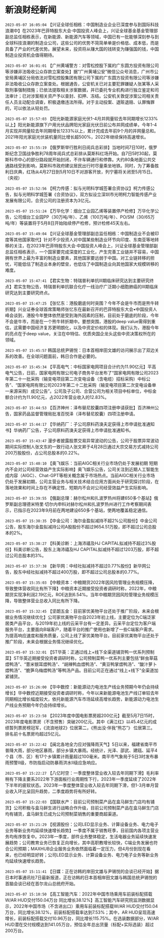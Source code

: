 # 新浪财经新闻
`2023-05-07 16:05:04` 【兴证全球任相栋：中国制造业企业已深度参与到国际科技浪潮中】在2023年巴菲特股东大会·中国投资人峰会上，兴证全球基金基金管理部副总监任相栋表示，在新能源、新能源汽车等领域，中国已有一批能够深刻参与到全球科技浪潮的制造业公司，这些公司的优势不简简单单是价格低、成本低，而是具备了产业的代差优势。展望未来，投资将从赚大国的钱转变为赚强国的钱，中国制造业投资机会值得期待。

`2023-05-07 16:01:01` 【广州黄埔警方：对雪松控股下属的广东圆方投资有限公司等涉嫌非法吸收公众存款立案查处】据“广州黄埔公安”微信公众号消息，广州市公安局黄埔区分局依法对雪松控股集团有限公司下属的广东圆方投资有限公司等涉嫌非法吸收公众存款立案查处。根据通告，公安机关已对主要犯罪嫌疑人张某等人采取刑事强制措施；已依法提取相关涉案数据，并已委托专业机构进行独立鉴定和司法审计；已对涉案相关资产予以查封、扣押、冻结。公安机关敦促涉案公司相关责任人员主动配合调查，积极退缴违法所得。对于主动投案、退赃退赔、认罪悔罪的，可以依法从轻处罚。

`2023-05-07 15:57:03` 【阳光新能源家庭光伏1-4月并网量较去年同期增长1233%以上】阳光新能源旗下户用光伏品牌阳光家庭光伏日前公布并网成绩单，今年1-4月实现并网量较去年同期增长1233%以上，累计完成去年前9个月的并网量总和。2021年阳光家庭光伏装机量同比增长超500%，2022年继续保持高速增长。

`2023-05-07 15:55:19` 【俄罗斯举行胜利日阅兵总彩排】当地时间7日10时，俄罗斯纪念卫国战争胜利78周年阅兵式总彩排从莫斯科红场开始。自7日5时30起，莫斯科市中心的部分路段就开始封闭，不许车辆通行和停靠。大约80条地面公共交通路线受到影响，莫斯科市政府建议居民出行时尽量乘坐地铁。同时，为了筹备胜利日庆典，红场从4月27日到5月10日不对游客开放，列宁墓将关闭至5月15日。（央视）

`2023-05-07 15:52:56` 【柯力传感：拟与光明科学城签署合资协议】柯力传感公告，拟与光明科学城签署《合资协议》，双方拟设立深圳市光明柯力智能传感产业发展有限公司，合资公司的注册资本为3亿元。

`2023-05-07 15:51:24` 【万华化学：烟台工业园乙烯等装置停产检修】万华化学公告，公司烟台工业园PP（30万吨/年）、乙烯（100万吨/年）、PO/SM（30/65万吨/年）等装置将于5月8日开始陆续停产检修，预计检修45天左右。

`2023-05-07 15:49:04` 【兴证全球基金管理部副总监任相栋：中国制造业不会被印度等其他国家取代】针对不少投资人对中国某些制造业环节向印度、东南亚等地转移的关注，在2023年巴菲特股东大会·中国投资人峰会上，兴证全球基金管理部副总监任相栋表示，一个国家要完成深度的工业化，产生完善工业链并不容易，中国拥有世界上最为丰富的制造业要素，其他国家要远弱于中国。对工业链转移的担忧，可能低估了制造业本身的壁垒，也低估了中国制造业向其他国家大规模转移的难度。

`2023-05-07 15:47:41` 【君实生物：特瑞普利单抗III期临床研究达到主要研究终点】君实生物公告，特瑞普利单抗联合化疗一线治疗广泛期小细胞肺癌的III期临床研究达到主要研究终点。

`2023-05-07 15:47:25` 【张忆东：港股磨底何时突围？今年不会是牛市而是熊牛转折期】兴业证券全球首席策略师张忆东在最新召开的巴菲特股东大会•中国投资人峰会谈到，港股今年整体依然是受到海外因素的压制，目前处于磨底的阶段，今年不会是牛市，而是在一个熊牛转折期中。要想突围，港股的deep value需得到重估，这需要中国经济复苏更明朗化，以及中资定价权的体现。我们认为，港股今年的亮点在于deep value，关注在中特估、优质央国企龙头这些中资决策权所在的领域。

`2023-05-07 15:45:57` 韩国总统尹锡悦：日本首相岸田文雄的访问展示出了双边关系的改善。在全球问题面前，韩日合作是必要的。

`2023-05-07 15:45:34` 【平高电气：中标国家电网项目合计约为11.90亿元】平高电气公告，日前，国家电网有限公司电子商务平台发布了“国家电网有限公司2023年第二十一批采购（输变电项目第二次变电设备（含电缆）招标采购）中标公告”、“国家电网有限公司2023年第二十二批采购（输变电项目第二次变电设备单一来源采购）成交公告”。公司及子公司、合营公司为相关项目中标单位，中标金额合计约为11.90亿元，占2022年营业收入的12.83%。

`2023-05-07 15:44:53` 【百济神州：泽布替尼胶囊四项注册申请获批】百济神州公告，国家药品监督管理局批准百悦泽（泽布替尼胶囊）四项注册申请。

`2023-05-07 15:44:17` 【华纳药厂：子公司原料药溴夫定获得上市申请批准通知书】华纳药厂公告，子公司原料药溴夫定获得上市申请批准通知书。

`2023-05-07 15:43:47` 漫步者披露股票交易异常波动的公告，公司于股票异常波动期间实际控制人张文东的一致行动人张文昇于4月28日通过大宗交易方式减持公司200万股股份，占公司总股本的0.22%。

`2023-05-07 15:40:10` 【奥飞娱乐：当前AIGC相关行业市场仍处于发展初期 短期内不会对公司经营效益产生实际影响】奥飞娱乐公告，公司关注到近期人工智能生成内容（AIGC）、Chat-GPT等相关概念属于市场热点。当前AIGC相关行业市场仍处于发展初期，公司主营业务与相关技术结合应用方面尚处于研究探讨阶段，在落地效果和时间上存在不确定性，短期内不会对公司经营效益产生实际影响。

`2023-05-07 15:39:55` 【俄副总理：赫尔松州和扎波罗热州将建650多个基站】俄罗斯副总理德米特里·切尔内申科对赫尔松州和扎波罗热州进行工作考察期间表示，已指示在2023年9月前在两地建设650多个基站，使两地覆盖稳定通信。

`2023-05-07 15:38:35` 【中金公司：海尔金盈拟减持不超2%公司股份】中金公司公告，股东海尔金盈拟减持公司A股股份不超过9654.51万股，即不超过公司总股本的2%。

`2023-05-07 15:38:27` 【科美诊断：上海沛禧及HJ CAPITAL拟减持不超过3%股份】科美诊断公告，股东上海沛禧及HJ CAPITAL拟减持不超过1203万股，即不超过公司总股本的3%。

`2023-05-07 15:37:38` 【新华网：中经社拟减持不超过0.77%股份】新华网公告，股东中经社拟减持不超过400万股，即不超过公司总股本的0.77%。

`2023-05-07 15:35:03` 【中粮资本：中粮期货2022年因风险管理业务规模压降，导致整体营收同比有所下降】中粮资本近期接受投资者调研时称，2022年，中粮期货实现净利润2.19亿元，ROE达到6.54%。当年中粮期货因风险管理业务规模压降，导致整体营业总收入同比有所下降。

`2023-05-07 15:32:45` 【坚朗五金：目前家优美物平台还处于推广阶段，未来会根据业务情况继续优化】公司家优美物平台自2023年初上线，主要定位为C端泛家居类产品平台，与2019年初上线的云采平台有一定差异。云采平台定位为客户端服务平台，主要面向B端客户，随着平台的推广使用也新增了一些C端客户需求。为提高响应速度和服务质量，公司上线了家优美物平台。目前家优美物平台还处于推广阶段，未来会根据业务情况继续优化。

`2023-05-07 15:32:01` 【ST华英：正通过线上+线下全渠道铺货鸭一优系列预制菜】ST华英近期接受投资者调研时称，公司预制菜鸭一优系列主要包括“鲜虫草菇煨鸭汤”、“薏米银耳煨鸭汤”、“胡辣鸭血煨鸭汤”、“黄豆鸭掌煨鸭汤”、“酸汁萝卜煨鸭汤”、“脆笋乌梅煨鸭汤”等鸭汤产品。目前公司正在通过“线上+线下”全渠道加紧铺货。

`2023-05-07 15:26:00` 【华中数控：新能源动力电池生产线业务预期今年仍会持续增长】华中数控近期接受投资者调研时称，今年以来新能源电池生产线订单较去年同期相比增长幅度较大，依托新能源汽车市场延续高增长趋势，新能源动力电池生产线业务预期今年仍会持续增长。

`2023-05-07 15:23:58` 【2023年度中国电影票房超200亿元】截至5月7日15时，2023年度电影票房（不含预售）突破200亿元。其中《满江红》以45.4亿元的成绩暂列票房榜冠军，《流浪地球2》位居第二，《熊出没·伴我“熊芯”》 位居第三。排名前十名票房均超过5亿元。

`2023-05-07 15:22:42` 【闽北各地全力应对强降雨天气】5日以来，福建省南平市普降大雨，部分地区暴雨，部分乡镇大暴雨。经统计，光泽、邵武、建瓯、延平4个县（市、区）有17个乡镇累计雨量超过100毫米。南平市气象局于5日3时发布暴雨预警Ⅱ级，市防指启动防暴雨洪水Ⅱ级应急响应。

`2023-05-07 15:22:27` 【八亿时空：一季度整体营业收入较去年同期下滑】毛利率稍有下降主要系2022年下游面板行业周期性下行，2023年一季度延续了2022年下半年的疲软状态。2023年一季度整体营业收入较去年同期下滑，但1-3月单月营业收入环比呈回升趋势，二季度趋势将有所好转。

`2023-05-07 15:22:03` 【国联水产：目前公司预制菜产品在盒马鲜生门店均有铺货】公司积极与盒马鲜生进行战略合作升级，目前公司预制菜产品在盒马鲜生门店均有铺货，盒马鲜生已成为公司预制菜销售的重要商超渠道。

`2023-05-07 15:21:29` 【视源股份：公司LED显示业务、计算设备业务、电力电子业务等新业务均延续快速增长趋势】一季度不属于销售旺季，目前国内各项主营业务均有序恢复中。2023年一季度，部件业务整体稳定，生活电器业务延续快速发展趋势；公司教育业务已恢复正向增长，其中高职教增长较快，C端业务发展也符合公司预期；MAXHUB企业服务业务依然面临着一定压力，但4月份到现在看来，也已经明显好转；公司LED显示业务、计算设备业务、电力电子业务等新业务均延续快速增长趋势。

`2023-05-07 15:11:41` 【日媒：正在访韩的岸田文雄与尹锡悦的会谈已经开始】据日本时事通讯社7日最新报道，正在访韩的日本首相岸田文雄与韩国总统尹锡悦的首脑会谈已经在首尔龙山总统府开始。

`2023-05-07 15:10:50` 【高工智能汽车：2022年中国市场乘用车前装标配搭载W/AR HUD交付150.04万台 同比增长38.12%】高工智能汽车研究院监测数据显示，2022年中国市场（不含进出口）乘用车前装标配搭载W/AR HUD交付150.04万台，同比增长38.12%，前装标配搭载率达到7.53%；其中，AR HUD呈现高速增长，前装标配搭载交付10.96万台，同比增长115.75%。在选装数据部分，W/AR HUD潜在交付规模达到141.05万台，预估全年总出货量（标配+实际选装）超过200万台。

